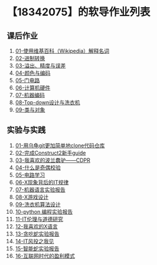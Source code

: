 # 【18342075】的软导作业列表

## 课后作业

1. <a href="hw01">01-使用维基百科（Wikipedia）解释名词</a>
2. <a href="hw02">02-进制转换</a>
3. <a href="hw03">03-溢出、精度与误差</a>
4. <a href="hw04">04-颜色与编码</a>
5. <a href="hw05">05-门电路</a>
6. <a href="hw06">06-计算机硬件</a>
7. <a href="hw07">07-机器编码</a>
8. <a href="hw08">08-Top-down设计与洗衣机</a>
9. <a href="hw09">09-类与对象</a>
## 实验与实践

1. <a href="lab01" >01-用乌龟git更加简单地clone代码仓库</a>
2. <a href="lab02">02-完成Construct2新手guide</a>
3. <a href="lab03">03-我喜欢的波兰蠢驴——CDPR</a>
4. <a href="lab04">04-什么是奇偶校验</a>
5. [05-电路学习](lab05)
6. [06-X现象背后的IT规律](lab06)
7. <a href="lab07">07-机器语言实验报告</a>
8. <a href="lab08">08-X游戏设计</a>
9. <a href="lab09">09-洗衣机算法设计</a>
10. <a href="lab10">10-python 编程实验报告</a>
11. [11-IT伦理与道德研究](lab11)
12. [12-我喜欢的X语言](lab12)
13. [13-贪吃蛇实验报告](lab13)
14. [14-IT风投之我见](lab14)
15. [15-智能蛇实验报告](lab15)
16. [16-互联网时代的盈利模式](lab16)


<!--## Markdown 语法演示

![](images/exclamation.png) 语法 [demo 文档](demo)， [source](https://github.com/sysu-swi/homework/blob/gh-pages/demo.md)-->




